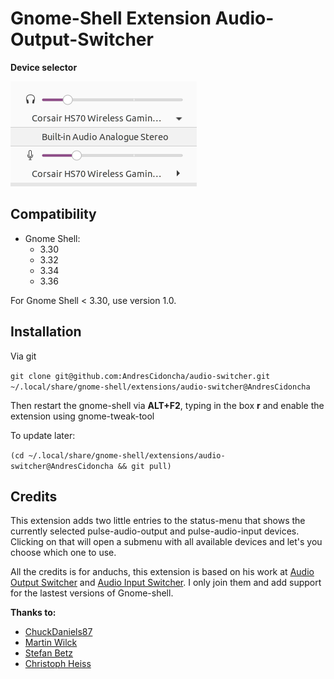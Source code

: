 # Gnome-Shell Extension Audio-Output-Switcher

**Device selector**

![The output menu](./img/menu.png)

## Compatibility
  - Gnome Shell:
    - 3.30
    - 3.32
    - 3.34
    - 3.36

For Gnome Shell < 3.30, use version 1.0.

## Installation

Via git

`
git clone git@github.com:AndresCidoncha/audio-switcher.git ~/.local/share/gnome-shell/extensions/audio-switcher@AndresCidoncha
`

Then restart the gnome-shell via **ALT+F2**, typing in the box **r** and enable the extension using gnome-tweak-tool

To update later:

`
(cd ~/.local/share/gnome-shell/extensions/audio-switcher@AndresCidoncha && git pull)
`

## Credits

This extension adds two little entries to the status-menu that shows the currently
selected pulse-audio-output and pulse-audio-input devices. Clicking on that will open a submenu with
all available devices and let's you choose which one to use.

All the credits is for anduchs, this extension is based on his work at [Audio Output Switcher](https://github.com/anduchs/audio-output-switcher) and [Audio Input Switcher](https://github.com/anduchs/audio-output-switcher). I only join them and
add support for the lastest versions of Gnome-shell.

**Thanks to:**
* [ChuckDaniels87](https://github.com/ChuckDaniels87)
* [Martin Wilck](https://github.com/mwilck)
* [Stefan Betz](https://github.com/encbladexp)
* [Christoph Heiss](https://github.com/christoph-heiss)
